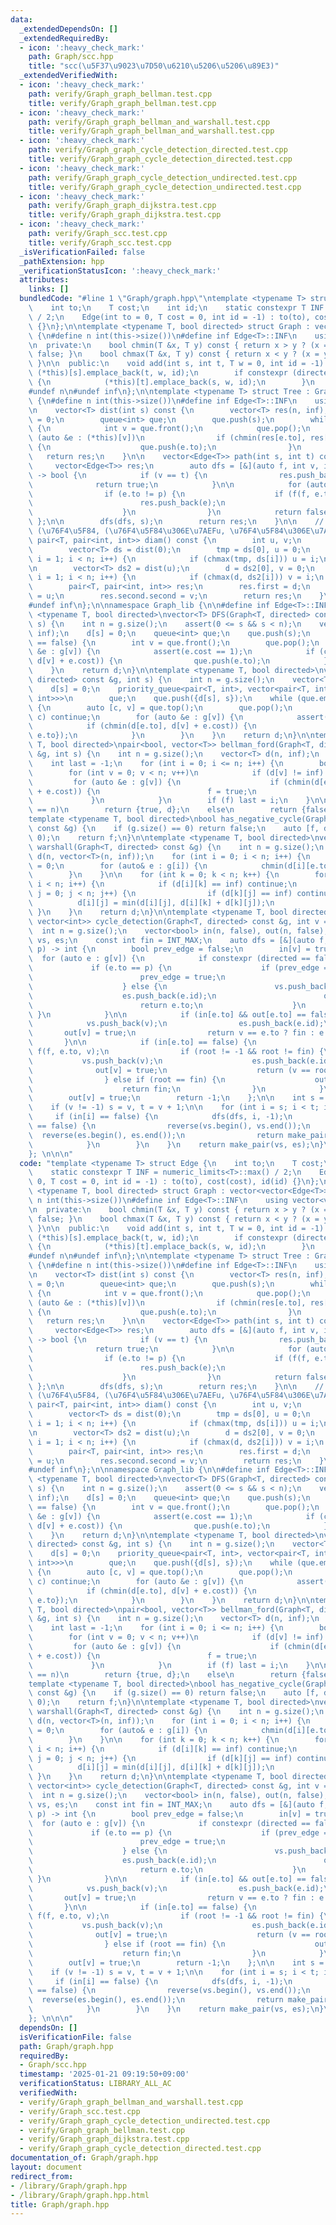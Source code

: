 ```yaml
---
data:
  _extendedDependsOn: []
  _extendedRequiredBy:
  - icon: ':heavy_check_mark:'
    path: Graph/scc.hpp
    title: "scc(\u5F37\u9023\u7D50\u6210\u5206\u5206\u89E3)"
  _extendedVerifiedWith:
  - icon: ':heavy_check_mark:'
    path: verify/Graph_graph_bellman.test.cpp
    title: verify/Graph_graph_bellman.test.cpp
  - icon: ':heavy_check_mark:'
    path: verify/Graph_graph_bellman_and_warshall.test.cpp
    title: verify/Graph_graph_bellman_and_warshall.test.cpp
  - icon: ':heavy_check_mark:'
    path: verify/Graph_graph_cycle_detection_directed.test.cpp
    title: verify/Graph_graph_cycle_detection_directed.test.cpp
  - icon: ':heavy_check_mark:'
    path: verify/Graph_graph_cycle_detection_undirected.test.cpp
    title: verify/Graph_graph_cycle_detection_undirected.test.cpp
  - icon: ':heavy_check_mark:'
    path: verify/Graph_graph_dijkstra.test.cpp
    title: verify/Graph_graph_dijkstra.test.cpp
  - icon: ':heavy_check_mark:'
    path: verify/Graph_scc.test.cpp
    title: verify/Graph_scc.test.cpp
  _isVerificationFailed: false
  _pathExtension: hpp
  _verificationStatusIcon: ':heavy_check_mark:'
  attributes:
    links: []
  bundledCode: "#line 1 \"Graph/graph.hpp\"\ntemplate <typename T> struct Edge {\n\
    \    int to;\n    T cost;\n    int id;\n    static constexpr T INF = numeric_limits<T>::max()\
    \ / 2;\n    Edge(int to = 0, T cost = 0, int id = -1) : to(to), cost(cost), id(id)\
    \ {}\n};\n\ntemplate <typename T, bool directed> struct Graph : vector<vector<Edge<T>>>\
    \ {\n#define n int(this->size())\n#define inf Edge<T>::INF\n    using vector<vector<Edge<T>>>::vector;\n\
    \n  private:\n    bool chmin(T &x, T y) const { return x > y ? (x = y, true) :\
    \ false; }\n    bool chmax(T &x, T y) const { return x < y ? (x = y, true) : false;\
    \ }\n\n  public:\n    void add(int s, int t, T w = 0, int id = -1) {\n       \
    \ (*this)[s].emplace_back(t, w, id);\n        if constexpr (directed == false)\
    \ {\n            (*this)[t].emplace_back(s, w, id);\n        }\n    }\n\n    \n\
    #undef n\n#undef inf\n};\n\ntemplate <typename T> struct Tree : Graph<T, false>\
    \ {\n#define n int(this->size())\n#define inf Edge<T>::INF\n    using vector<vector<Edge<T>>>::vector;\n\
    \n    vector<T> dist(int s) const {\n        vector<T> res(n, inf);\n        res[s]\
    \ = 0;\n        queue<int> que;\n        que.push(s);\n        while (!que.empty())\
    \ {\n            int v = que.front();\n            que.pop();\n            for\
    \ (auto &e : (*this)[v])\n                if (chmin(res[e.to], res[v] + e.cost))\
    \ {\n                    que.push(e.to);\n                }\n        }\n     \
    \   return res;\n    }\n\n    vector<Edge<T>> path(int s, int t) const {\n   \
    \     vector<Edge<T>> res;\n        auto dfs = [&](auto f, int v, int p = -1)\
    \ -> bool {\n            if (v == t) {\n                res.push_back(v);\n  \
    \              return true;\n            }\n\n            for (auto &e : (*this)[v])\n\
    \                if (e.to != p) {\n                    if (f(f, e.to, v)) {\n\
    \                        res.push_back(e);\n                        return true;\n\
    \                    }\n                }\n            return false;\n       \
    \ };\n\n        dfs(dfs, s);\n        return res;\n    }\n\n    // diam() ...\
    \ (\u76F4\u5F84, (\u76F4\u5F84\u306E\u7AEFu, \u76F4\u5F84\u306E\u7AEFv))\n   \
    \ pair<T, pair<int, int>> diam() const {\n        int u, v;\n        T d, tmp;\n\
    \        vector<T> ds = dist(0);\n        tmp = ds[0], u = 0;\n        for (int\
    \ i = 1; i < n; i++) {\n            if (chmax(tmp, ds[i])) u = i;\n        }\n\
    \n        vector<T> ds2 = dist(u);\n        d = ds2[0], v = 0;\n        for (int\
    \ i = 1; i < n; i++) {\n            if (chmax(d, ds2[i])) v = i;\n        }\n\
    \        pair<T, pair<int, int>> res;\n        res.first = d;\n        res.second.first\
    \ = u;\n        res.second.second = v;\n        return res;\n    }\n\n#undef n\n\
    #undef inf\n};\n\nnamespace Graph_lib {\n\n#define inf Edge<T>::INF\ntemplate\
    \ <typename T, bool directed>\nvector<T> DFS(Graph<T, directed> const &g, int\
    \ s) {\n    int n = g.size();\n    assert(0 <= s && s < n);\n    vector<T> d(n,\
    \ inf);\n    d[s] = 0;\n    queue<int> que;\n    que.push(s);\n    while (que.empty()\
    \ == false) {\n        int v = que.front();\n        que.pop();\n        for (auto\
    \ &e : g[v]) {\n            assert(e.cost == 1);\n            if (chmin(d[e.to],\
    \ d[v] + e.cost)) {\n                que.push(e.to);\n            }\n        }\n\
    \    }\n    return d;\n}\n\ntemplate <typename T, bool directed>\nvector<T> dijkstra(Graph<T,\
    \ directed> const &g, int s) {\n    int n = g.size();\n    vector<T> d(n, inf);\n\
    \    d[s] = 0;\n    priority_queue<pair<T, int>, vector<pair<T, int>>, greater<pair<T,\
    \ int>>>\n        que;\n    que.push({d[s], s});\n    while (que.empty() == false)\
    \ {\n        auto [c, v] = que.top();\n        que.pop();\n        if (d[v] <\
    \ c) continue;\n        for (auto &e : g[v]) {\n            assert(e.cost >= 0);\n\
    \            if (chmin(d[e.to], d[v] + e.cost)) {\n                que.push({d[e.to],\
    \ e.to});\n            }\n        }\n    }\n    return d;\n}\n\ntemplate <typename\
    \ T, bool directed>\npair<bool, vector<T>> bellman_ford(Graph<T, directed> const\
    \ &g, int s) {\n    int n = g.size();\n    vector<T> d(n, inf);\n    d[s] = 0;\n\
    \    int last = -1;\n    for (int i = 0; i <= n; i++) {\n        bool f = false;\n\
    \        for (int v = 0; v < n; v++)\n            if (d[v] != inf) {\n       \
    \         for (auto &e : g[v]) {\n                    if (chmin(d[e.to], d[v]\
    \ + e.cost)) {\n                        f = true;\n                    }\n   \
    \             }\n            }\n        if (f) last = i;\n    }\n\n    if (last\
    \ == n)\n        return {true, d};\n    else\n        return {false, d};\n}\n\n\
    template <typename T, bool directed>\nbool has_negative_cycle(Graph<T, directed>\
    \ const &g) {\n    if (g.size() == 0) return false;\n    auto [f, d] = bellman_ford(g,\
    \ 0);\n    return f;\n}\n\ntemplate <typename T, bool directed>\nvector<vector<T>>\
    \ warshall(Graph<T, directed> const &g) {\n    int n = g.size();\n    vector<vector<T>>\
    \ d(n, vector<T>(n, inf));\n    for (int i = 0; i < n; i++) {\n        d[i][i]\
    \ = 0;\n        for (auto& e : g[i]) {\n            chmin(d[i][e.to], e.cost);\n\
    \        }\n    }\n\n    for (int k = 0; k < n; k++) {\n        for (int i = 0;\
    \ i < n; i++) {\n            if (d[i][k] == inf) continue;\n            for (int\
    \ j = 0; j < n; j++) {\n                if (d[k][j] == inf) continue;\n      \
    \          d[i][j] = min(d[i][j], d[i][k] + d[k][j]);\n            }\n       \
    \ }\n    }\n    return d;\n}\n\ntemplate <typename T, bool directed>\npair<vector<int>,\
    \ vector<int>> cycle_detection(Graph<T, directed> const &g, int v = -1) {\n  \
    \  int n = g.size();\n    vector<bool> in(n, false), out(n, false);\n    vector<int>\
    \ vs, es;\n    const int fin = INT_MAX;\n    auto dfs = [&](auto f, int v, int\
    \ p) -> int {\n        bool prev_edge = false;\n        in[v] = true;\n      \
    \  for (auto e : g[v]) {\n            if constexpr (directed == false) {\n   \
    \             if (e.to == p) {\n                    if (prev_edge == false) {\n\
    \                        prev_edge = true;\n                        continue;\n\
    \                    } else {\n                        vs.push_back(v);\n    \
    \                    es.push_back(e.id);\n                        out[v] = true;\n\
    \                        return e.to;\n                    }\n               \
    \ }\n            }\n\n            if (in[e.to] && out[e.to] == false) {\n    \
    \            vs.push_back(v);\n                es.push_back(e.id);\n         \
    \       out[v] = true;\n                return v == e.to ? fin : e.to;\n     \
    \       }\n\n            if (in[e.to] == false) {\n                int root =\
    \ f(f, e.to, v);\n                if (root != -1 && root != fin) {\n         \
    \           vs.push_back(v);\n                    es.push_back(e.id);\n      \
    \              out[v] = true;\n                    return (v == root ? fin : root);\n\
    \                } else if (root == fin) {\n                    out[v] = true;\n\
    \                    return fin;\n                }\n            }\n        }\n\
    \        out[v] = true;\n        return -1;\n    };\n\n    int s = 0, t = n;\n\
    \    if (v != -1) s = v, t = v + 1;\n\n    for (int i = s; i < t; i++) {\n   \
    \     if (in[i] == false) {\n            dfs(dfs, i, -1);\n            if (vs.empty()\
    \ == false) {\n                reverse(vs.begin(), vs.end());\n              \
    \  reverse(es.begin(), es.end());\n                return make_pair(vs, es);\n\
    \            }\n        }\n    }\n    return make_pair(vs, es);\n}\n#undef inf\n\
    }; \n\n\n"
  code: "template <typename T> struct Edge {\n    int to;\n    T cost;\n    int id;\n\
    \    static constexpr T INF = numeric_limits<T>::max() / 2;\n    Edge(int to =\
    \ 0, T cost = 0, int id = -1) : to(to), cost(cost), id(id) {}\n};\n\ntemplate\
    \ <typename T, bool directed> struct Graph : vector<vector<Edge<T>>> {\n#define\
    \ n int(this->size())\n#define inf Edge<T>::INF\n    using vector<vector<Edge<T>>>::vector;\n\
    \n  private:\n    bool chmin(T &x, T y) const { return x > y ? (x = y, true) :\
    \ false; }\n    bool chmax(T &x, T y) const { return x < y ? (x = y, true) : false;\
    \ }\n\n  public:\n    void add(int s, int t, T w = 0, int id = -1) {\n       \
    \ (*this)[s].emplace_back(t, w, id);\n        if constexpr (directed == false)\
    \ {\n            (*this)[t].emplace_back(s, w, id);\n        }\n    }\n\n    \n\
    #undef n\n#undef inf\n};\n\ntemplate <typename T> struct Tree : Graph<T, false>\
    \ {\n#define n int(this->size())\n#define inf Edge<T>::INF\n    using vector<vector<Edge<T>>>::vector;\n\
    \n    vector<T> dist(int s) const {\n        vector<T> res(n, inf);\n        res[s]\
    \ = 0;\n        queue<int> que;\n        que.push(s);\n        while (!que.empty())\
    \ {\n            int v = que.front();\n            que.pop();\n            for\
    \ (auto &e : (*this)[v])\n                if (chmin(res[e.to], res[v] + e.cost))\
    \ {\n                    que.push(e.to);\n                }\n        }\n     \
    \   return res;\n    }\n\n    vector<Edge<T>> path(int s, int t) const {\n   \
    \     vector<Edge<T>> res;\n        auto dfs = [&](auto f, int v, int p = -1)\
    \ -> bool {\n            if (v == t) {\n                res.push_back(v);\n  \
    \              return true;\n            }\n\n            for (auto &e : (*this)[v])\n\
    \                if (e.to != p) {\n                    if (f(f, e.to, v)) {\n\
    \                        res.push_back(e);\n                        return true;\n\
    \                    }\n                }\n            return false;\n       \
    \ };\n\n        dfs(dfs, s);\n        return res;\n    }\n\n    // diam() ...\
    \ (\u76F4\u5F84, (\u76F4\u5F84\u306E\u7AEFu, \u76F4\u5F84\u306E\u7AEFv))\n   \
    \ pair<T, pair<int, int>> diam() const {\n        int u, v;\n        T d, tmp;\n\
    \        vector<T> ds = dist(0);\n        tmp = ds[0], u = 0;\n        for (int\
    \ i = 1; i < n; i++) {\n            if (chmax(tmp, ds[i])) u = i;\n        }\n\
    \n        vector<T> ds2 = dist(u);\n        d = ds2[0], v = 0;\n        for (int\
    \ i = 1; i < n; i++) {\n            if (chmax(d, ds2[i])) v = i;\n        }\n\
    \        pair<T, pair<int, int>> res;\n        res.first = d;\n        res.second.first\
    \ = u;\n        res.second.second = v;\n        return res;\n    }\n\n#undef n\n\
    #undef inf\n};\n\nnamespace Graph_lib {\n\n#define inf Edge<T>::INF\ntemplate\
    \ <typename T, bool directed>\nvector<T> DFS(Graph<T, directed> const &g, int\
    \ s) {\n    int n = g.size();\n    assert(0 <= s && s < n);\n    vector<T> d(n,\
    \ inf);\n    d[s] = 0;\n    queue<int> que;\n    que.push(s);\n    while (que.empty()\
    \ == false) {\n        int v = que.front();\n        que.pop();\n        for (auto\
    \ &e : g[v]) {\n            assert(e.cost == 1);\n            if (chmin(d[e.to],\
    \ d[v] + e.cost)) {\n                que.push(e.to);\n            }\n        }\n\
    \    }\n    return d;\n}\n\ntemplate <typename T, bool directed>\nvector<T> dijkstra(Graph<T,\
    \ directed> const &g, int s) {\n    int n = g.size();\n    vector<T> d(n, inf);\n\
    \    d[s] = 0;\n    priority_queue<pair<T, int>, vector<pair<T, int>>, greater<pair<T,\
    \ int>>>\n        que;\n    que.push({d[s], s});\n    while (que.empty() == false)\
    \ {\n        auto [c, v] = que.top();\n        que.pop();\n        if (d[v] <\
    \ c) continue;\n        for (auto &e : g[v]) {\n            assert(e.cost >= 0);\n\
    \            if (chmin(d[e.to], d[v] + e.cost)) {\n                que.push({d[e.to],\
    \ e.to});\n            }\n        }\n    }\n    return d;\n}\n\ntemplate <typename\
    \ T, bool directed>\npair<bool, vector<T>> bellman_ford(Graph<T, directed> const\
    \ &g, int s) {\n    int n = g.size();\n    vector<T> d(n, inf);\n    d[s] = 0;\n\
    \    int last = -1;\n    for (int i = 0; i <= n; i++) {\n        bool f = false;\n\
    \        for (int v = 0; v < n; v++)\n            if (d[v] != inf) {\n       \
    \         for (auto &e : g[v]) {\n                    if (chmin(d[e.to], d[v]\
    \ + e.cost)) {\n                        f = true;\n                    }\n   \
    \             }\n            }\n        if (f) last = i;\n    }\n\n    if (last\
    \ == n)\n        return {true, d};\n    else\n        return {false, d};\n}\n\n\
    template <typename T, bool directed>\nbool has_negative_cycle(Graph<T, directed>\
    \ const &g) {\n    if (g.size() == 0) return false;\n    auto [f, d] = bellman_ford(g,\
    \ 0);\n    return f;\n}\n\ntemplate <typename T, bool directed>\nvector<vector<T>>\
    \ warshall(Graph<T, directed> const &g) {\n    int n = g.size();\n    vector<vector<T>>\
    \ d(n, vector<T>(n, inf));\n    for (int i = 0; i < n; i++) {\n        d[i][i]\
    \ = 0;\n        for (auto& e : g[i]) {\n            chmin(d[i][e.to], e.cost);\n\
    \        }\n    }\n\n    for (int k = 0; k < n; k++) {\n        for (int i = 0;\
    \ i < n; i++) {\n            if (d[i][k] == inf) continue;\n            for (int\
    \ j = 0; j < n; j++) {\n                if (d[k][j] == inf) continue;\n      \
    \          d[i][j] = min(d[i][j], d[i][k] + d[k][j]);\n            }\n       \
    \ }\n    }\n    return d;\n}\n\ntemplate <typename T, bool directed>\npair<vector<int>,\
    \ vector<int>> cycle_detection(Graph<T, directed> const &g, int v = -1) {\n  \
    \  int n = g.size();\n    vector<bool> in(n, false), out(n, false);\n    vector<int>\
    \ vs, es;\n    const int fin = INT_MAX;\n    auto dfs = [&](auto f, int v, int\
    \ p) -> int {\n        bool prev_edge = false;\n        in[v] = true;\n      \
    \  for (auto e : g[v]) {\n            if constexpr (directed == false) {\n   \
    \             if (e.to == p) {\n                    if (prev_edge == false) {\n\
    \                        prev_edge = true;\n                        continue;\n\
    \                    } else {\n                        vs.push_back(v);\n    \
    \                    es.push_back(e.id);\n                        out[v] = true;\n\
    \                        return e.to;\n                    }\n               \
    \ }\n            }\n\n            if (in[e.to] && out[e.to] == false) {\n    \
    \            vs.push_back(v);\n                es.push_back(e.id);\n         \
    \       out[v] = true;\n                return v == e.to ? fin : e.to;\n     \
    \       }\n\n            if (in[e.to] == false) {\n                int root =\
    \ f(f, e.to, v);\n                if (root != -1 && root != fin) {\n         \
    \           vs.push_back(v);\n                    es.push_back(e.id);\n      \
    \              out[v] = true;\n                    return (v == root ? fin : root);\n\
    \                } else if (root == fin) {\n                    out[v] = true;\n\
    \                    return fin;\n                }\n            }\n        }\n\
    \        out[v] = true;\n        return -1;\n    };\n\n    int s = 0, t = n;\n\
    \    if (v != -1) s = v, t = v + 1;\n\n    for (int i = s; i < t; i++) {\n   \
    \     if (in[i] == false) {\n            dfs(dfs, i, -1);\n            if (vs.empty()\
    \ == false) {\n                reverse(vs.begin(), vs.end());\n              \
    \  reverse(es.begin(), es.end());\n                return make_pair(vs, es);\n\
    \            }\n        }\n    }\n    return make_pair(vs, es);\n}\n#undef inf\n\
    }; \n\n\n"
  dependsOn: []
  isVerificationFile: false
  path: Graph/graph.hpp
  requiredBy:
  - Graph/scc.hpp
  timestamp: '2025-01-21 09:19:50+09:00'
  verificationStatus: LIBRARY_ALL_AC
  verifiedWith:
  - verify/Graph_graph_bellman_and_warshall.test.cpp
  - verify/Graph_scc.test.cpp
  - verify/Graph_graph_cycle_detection_undirected.test.cpp
  - verify/Graph_graph_bellman.test.cpp
  - verify/Graph_graph_dijkstra.test.cpp
  - verify/Graph_graph_cycle_detection_directed.test.cpp
documentation_of: Graph/graph.hpp
layout: document
redirect_from:
- /library/Graph/graph.hpp
- /library/Graph/graph.hpp.html
title: Graph/graph.hpp
---
```

